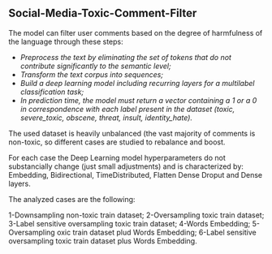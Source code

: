 ## Social-Media-Toxic-Comment-Filter

The model can filter user comments based on the degree of harmfulness of the language through these steps:
* _Preprocess the text by eliminating the set of tokens that do not contribute significantly to the semantic level;_
* _Transform the text corpus into sequences;_
* _Build a deep learning model including recurring layers for a multilabel classification task;_
* _In prediction time, the model must return a vector containing a 1 or a 0 in correspondence with each label present in the dataset (toxic, severe_toxic, obscene, threat, insult, identity_hate)._

The used dataset is heavily unbalanced (the vast majority of comments is non-toxic, so different cases are studied to rebalance and boost.

For each case the Deep Learning model hyperparameters do not substancially change (just small adjustments) and is characterized by: 
Embedding, Bidirectional, TimeDistributed, Flatten Dense Droput and Dense layers.

The analyzed cases are the following:

1-Downsampling non-toxic train dataset;
2-Oversampling toxic train dataset;
3-Label sensitive oversampling toxic train dataset;
4-Words Embedding;
5-Oversampling oxic train dataset plud Words Embedding;
6-Label sensitive oversampling toxic train dataset plus Words Embedding.
